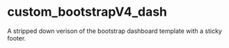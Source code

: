 # custom_bootstrapV4_dash
A stripped down verison of the bootstrap dashboard template with a sticky footer.
